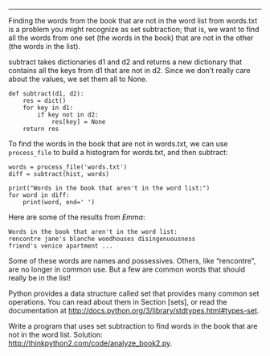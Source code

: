 ----------------------

Finding the words from the book that are not in the word list from <span>words.txt</span> is a problem you might recognize as set subtraction; that is, we want to find all the words from one set (the words in the book) that are not in the other (the words in the list).

<span>subtract</span> takes dictionaries <span>d1</span> and <span>d2</span> and returns a new dictionary that contains all the keys from <span>d1</span> that are not in <span>d2</span>. Since we don’t really care about the values, we set them all to None.

    def subtract(d1, d2):
        res = dict()
        for key in d1:
            if key not in d2:
                res[key] = None
        return res

To find the words in the book that are not in <span>words.txt</span>, we can use `process_file` to build a histogram for <span>words.txt</span>, and then subtract:

    words = process_file('words.txt')
    diff = subtract(hist, words)

    print("Words in the book that aren't in the word list:")
    for word in diff:
        print(word, end=' ')

Here are some of the results from <span>*Emma*</span>:

    Words in the book that aren't in the word list:
    rencontre jane's blanche woodhouses disingenuousness 
    friend's venice apartment ...

Some of these words are names and possessives. Others, like “rencontre”, are no longer in common use. But a few are common words that should really be in the list!

Python provides a data structure called <span>set</span> that provides many common set operations. You can read about them in Section [sets], or read the documentation at <http://docs.python.org/3/library/stdtypes.html#types-set>.

Write a program that uses set subtraction to find words in the book that are not in the word list. Solution: <http://thinkpython2.com/code/analyze_book2.py>.

